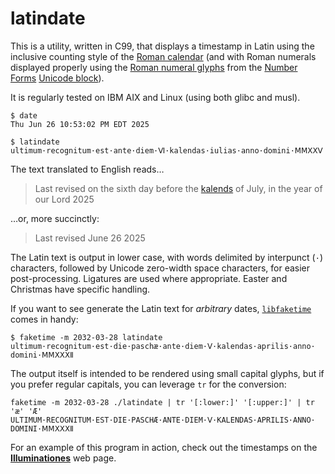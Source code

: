 <!-- README.md -->
<!-- Copyright (c) 2025 Jeffrey H. Johnson -->
<!-- SPDX-License-Identifier: MIT-0 -->
<!-- vim: set expandtab cc=80 ft=markdown : -->
# latindate

This is a utility, written in C99, that displays a timestamp in Latin using
the inclusive counting style of the
[Roman calendar](https://en.m.wikipedia.org/wiki/Roman_calendar)
(and with Roman numerals displayed properly using the
[Roman numeral glyphs](https://en.wikipedia.org/wiki/Numerals_in_Unicode#Roman_numerals)
from the
[Number Forms](https://en.wikipedia.org/wiki/Number_Forms)
[Unicode block](https://en.wikipedia.org/wiki/Unicode_block)).

It is regularly tested on IBM AIX and Linux (using both glibc and musl).

```
$ date
Thu Jun 26 10:53:02 PM EDT 2025

$ latindate          
ultimum·​recognitum·​est·​ante·​diem·​Ⅵ·​kalendas·​iulias·​anno·​domini·​ⅯⅯⅩⅩⅤ
```

The text translated to English reads…

> Last revised on the sixth day before the
> [kalends](https://en.wikipedia.org/wiki/Calends)
> of July, in the year of our Lord 2025

…or, more succinctly:

> Last revised June 26 2025

The Latin text is output in lower case, with words delimited by interpunct
(`·`) characters, followed by Unicode zero-width space characters, for easier
post-processing.  Ligatures are used where appropriate.  Easter and Christmas
have specific handling.

If you want to see generate the Latin text for *arbitrary* dates,
[`libfaketime`](https://github.com/wolfcw/libfaketime) comes in handy:

```
$ faketime -m 2032-03-28 latindate
ultimum·​recognitum·​est·​die·​paschæ·​ante·​diem·​Ⅴ·​kalendas·​aprilis·​anno·​domini·​ⅯⅯⅩⅩⅩⅡ
```

The output itself is intended to be rendered using small capital glyphs, but
if you prefer regular capitals, you can leverage `tr` for the conversion:

```
faketime -m 2032-03-28 ./latindate | tr '[:lower:]' '[:upper:]' | tr 'æ' 'Æ'
ULTIMUM·​RECOGNITUM·​EST·​DIE·​PASCHÆ·​ANTE·​DIEM·​Ⅴ·​KALENDAS·​APRILIS·​ANNO·​DOMINI·​ⅯⅯⅩⅩⅩⅡ
```

For an example of this program in action, check out the timestamps on the
[**Illuminationes**](https://johnsonjh.github.io/) web page.
